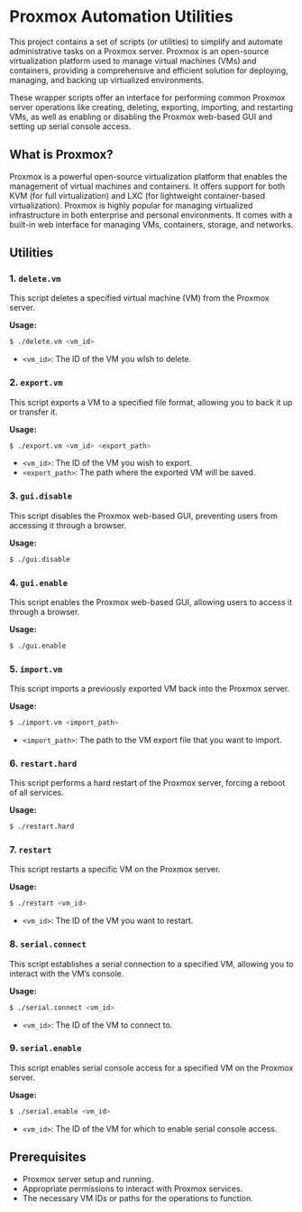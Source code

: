 # Proxmox Automation Utilities

This project contains a set of scripts (or utilities) to simplify and automate administrative tasks on a Proxmox server. Proxmox is an open-source virtualization platform used to manage virtual machines (VMs) and containers, providing a comprehensive and efficient solution for deploying, managing, and backing up virtualized environments.

These wrapper scripts offer an interface for performing common Proxmox server operations like creating, deleting, exporting, importing, and restarting VMs, as well as enabling or disabling the Proxmox web-based GUI and setting up serial console access.

## What is Proxmox?

Proxmox is a powerful open-source virtualization platform that enables the management of virtual machines and containers. It offers support for both KVM (for full virtualization) and LXC (for lightweight container-based virtualization). Proxmox is highly popular for managing virtualized infrastructure in both enterprise and personal environments. It comes with a built-in web interface for managing VMs, containers, storage, and networks.

## Utilities

### 1. `delete.vm`
This script deletes a specified virtual machine (VM) from the Proxmox server.

**Usage:**
```bash
$ ./delete.vm <vm_id>
```
- `<vm_id>`: The ID of the VM you wIsh to delete.

### 2. `export.vm`
This script exports a VM to a specified file format, allowing you to back it up or transfer it.

**Usage:**
```bash
$ ./export.vm <vm_id> <export_path>
```
- `<vm_id>`: The ID of the VM you wish to export.
- `<export_path>`: The path where the exported VM will be saved.

### 3. `gui.disable`
This script disables the Proxmox web-based GUI, preventing users from accessing it through a browser.

**Usage:**
```bash
$ ./gui.disable
```

### 4. `gui.enable`
This script enables the Proxmox web-based GUI, allowing users to access it through a browser.

**Usage:**
```bash
$ ./gui.enable
```

### 5. `import.vm`
This script imports a previously exported VM back into the Proxmox server.

**Usage:**
```bash
$ ./import.vm <import_path>
```
- `<import_path>`: The path to the VM export file that you want to import.

### 6. `restart.hard`
This script performs a hard restart of the Proxmox server, forcing a reboot of all services.

**Usage:**
```bash
$ ./restart.hard
```

### 7. `restart`
This script restarts a specific VM on the Proxmox server.

**Usage:**
```bash
$ ./restart <vm_id>
```
- `<vm_id>`: The ID of the VM you want to restart.

### 8. `serial.connect`
This script establishes a serial connection to a specified VM, allowing you to interact with the VM’s console.

**Usage:**
```bash
$ ./serial.connect <vm_id>
```
- `<vm_id>`: The ID of the VM to connect to.

### 9. `serial.enable`
This script enables serial console access for a specified VM on the Proxmox server.

**Usage:**
```bash
$ ./serial.enable <vm_id>
```
- `<vm_id>`: The ID of the VM for which to enable serial console access.

## Prerequisites

- Proxmox server setup and running.
- Appropriate permissions to interact with Proxmox services.
- The necessary VM IDs or paths for the operations to function.
